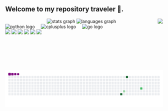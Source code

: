 <h2 align="left">Welcome to my repository traveler 🧭.</h2>

<div align="center">
  <img src="https://github-readme-stats.vercel.app/api?username=angelo-rossini&hide_title=false&hide_rank=false&show_icons=true&include_all_commits=true&count_private=true&disable_animations=false&theme=dracula&locale=en&hide_border=false" height="150" alt="stats graph"  />
  <img src="https://github-readme-stats.vercel.app/api/top-langs?username=angelo-rossini&locale=en&hide_title=false&layout=compact&card_width=320&langs_count=5&theme=dracula&hide_border=false" height="150" alt="languages graph"  />
  <img align="right" height="150" src="https://cdn.discordapp.com/attachments/941854431685799986/1287209151184900210/download.gif?ex=672eacf0&is=672d5b70&hm=4de54a37780f52aad01a6bf3d2a43619ed291eda47a81b872cf9149f6b5c0722&">
</div>

<div align="left">
  <img src="https://cdn.jsdelivr.net/gh/devicons/devicon/icons/python/python-original.svg" height="30" alt="python logo" />
  <img width="12" />
  <img src="https://cdn.jsdelivr.net/gh/devicons/devicon@latest/icons/cplusplus/cplusplus-original.svg" height="30" alt="cplusplus logo" />
  <img width="12" />
  <img src="https://cdn.jsdelivr.net/gh/devicons/devicon@latest/icons/go/go-original.svg" height="30" alt="go logo" />
</div>

<div align="left">
  <a href="https://www.youtube.com/@thetraveler6391" target="_blank"><img src="https://img.shields.io/badge/YouTube-FF0000?style=for-the-badge&logo=youtube&logoColor=white" target="_blank"></a>
  <a href="https://www.instagram.com/deep_dreams_world/" target="_blank"><img src="https://img.shields.io/badge/-Instagram-%23E4405F?style=for-the-badge&logo=instagram&logoColor=white" target="_blank"></a>
  <a href="https://discord.gg/SwVMCuu6fg" target="_blank"><img src="https://img.shields.io/badge/Discord-7289DA?style=for-the-badge&logo=discord&logoColor=white" target="_blank"></a> 
  <a href = "mailto:angelorossini96@gmail.com"><img src="https://img.shields.io/badge/-Gmail-%23333?style=for-the-badge&logo=gmail&logoColor=white" target="_blank"></a>
  <a href="https://www.linkedin.com/in/angelo-rossini-0a5b36149/" target="_blank"><img src="https://img.shields.io/badge/-LinkedIn-%230077B5?style=for-the-badge&logo=linkedin&logoColor=white" target="_blank"></a> 
  <a href="http://lattes.cnpq.br/6204504271351695" target="_blank"><img src="https://img.shields.io/badge/-Curr%C3%ADculo%20Lattes-%230077B5?style=for-the-badge&logo=google-scholar&logoColor=white" target="_blank"></a>
</div>

<br clear="both">

![snake gif](https://github.com/angelo-rossini/angelo-rossini/blob/output/github-contribution-grid-snake.gif)
